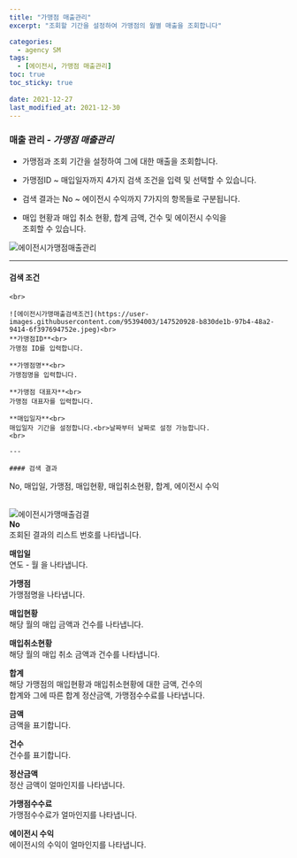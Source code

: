 ```yaml
---
title: "가맹점 매출관리"
excerpt: "조회할 기간을 설정하여 가맹점의 월별 매출을 조회합니다"

categories:
  - agency SM
tags:
  - [에이전시, 가맹점 매출관리]
toc: true
toc_sticky: true
 
date: 2021-12-27
last_modified_at: 2021-12-30
---
```

### 매출 관리 - *가맹점 매출관리*
- 가맹점과 조회 기간을 설정하여 그에 대한 매출을 조회합니다.

- 가맹점ID ~ 매입일자까지 4가지 검색 조건을 입력 및 선택할 수 있습니다.

- 검색 결과는 No ~ 에이전시 수익까지 7가지의 항목들로 구분됩니다.

- 매입 현황과 매입 취소 현황, 합계 금액, 건수 및 에이전시 수익을<br>조회할 수 있습니다.

![에이전시가맹점매출관리](https://user-images.githubusercontent.com/95394003/147520676-e8af30c6-84a8-419c-963b-dd0bc2fc5100.jpeg)
<br>

---

#### 검색 조건
```가맹점ID, 가맹점명, 가맹점 대표자, 매입일자<br>
<br>

![에이전시가맹매출검색조건](https://user-images.githubusercontent.com/95394003/147520928-b830de1b-97b4-48a2-9414-6f397694752e.jpeg)<br>
**가맹점ID**<br>
가맹점 ID를 입력합니다.

**가멩점명**<br>
가맹점명을 입력합니다.

**가맹점 대표자**<br>
가맹점 대표자를 입력합니다.

**매입일자**<br>
매입일자 기간을 설정합니다.<br>날짜부터 날짜로 설정 가능합니다.
<br>

---

#### 검색 결과
```
No, 매입일, 가맹점, 매입현황, 매입취소현황, 합계, 에이전시 수익<br>
<br>

![에이전시가맹매출검결](https://user-images.githubusercontent.com/95394003/147520964-c573fc70-9d2c-436c-8abe-32e066032a65.jpeg)<br>
**No**<br>
조회된 결과의 리스트 번호를 나타냅니다.

**매입일**<br>
연도 - 월 을 나타냅니다.

**가맹점**<br>
가맹점명을 나타냅니다.

**매입현황**<br>
해당 월의 매입 금액과 건수를 나타냅니다.

**매입취소현황**<br>
해당 월의 매입 취소 금액과 건수를 나타냅니다.

**합계**<br>
해당 가맹점의 매입현황과 매입취소현황에 대한 금액, 건수의<br>합계와 그에 따른 합계 정산금액, 가맹점수수료를 나타냅니다.

**금액**<br>
금액을 표기합니다.

**건수**<br>
건수를 표기합니다.

**정산금액**<br>
정산 금액이 얼마인지를 나타냅니다.

**가맹점수수료**<br>
가맹점수수료가 얼마인지를 나타냅니다.

**에이전시 수익**<br>
에이전시의 수익이 얼마인지를 나타냅니다.
